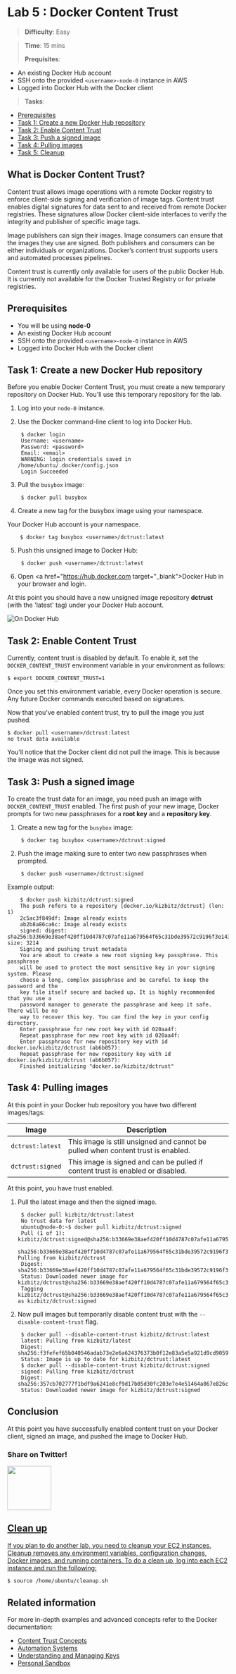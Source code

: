 # Lab 5 : Docker Content Trust

> **Difficulty**: Easy

> **Time**: 15 mins
>
> **Prequisites**:
>
* An existing Docker Hub account
* SSH onto the provided `<username>-node-0` instance in AWS
* Logged into Docker Hub with the Docker client

> **Tasks**:
>
* [Prerequisites](#prerequisites)
* [Task 1: Create a new Docker Hub repository](#task-1-create-a-new-docker-hub-repository)
* [Task 2: Enable Content Trust](#task-2-enable-content-trust)
* [Task 3: Push a signed image](#task-3-push-a-signed-image)
* [Task 4: Pulling images](#task-4-pulling-images)
* [Task 5: Cleanup](#task-5-cleanup)



## What is Docker Content Trust?

Content trust allows image operations with a remote Docker registry to enforce
client-side signing and verification of image tags. Content trust enables
digital signatures for data sent to and received from remote Docker registries.
These signatures allow Docker client-side interfaces to verify the integrity and
publisher of specific image tags.

Image publishers can sign their images. Image consumers can ensure that the
images they use are signed. Both publishers and consumers can be either
individuals or organizations. Docker’s content trust supports users and
automated processes pipelines.

Content trust is currently only available for users of the public Docker Hub. It
is currently not available for the Docker Trusted Registry or for private
registries.

## Prerequisites

* You will be using **node-0**
* An existing Docker Hub account
* SSH onto the provided `<username>-node-0` instance in AWS
* Logged into Docker Hub with the Docker client

## Task 1: Create a new Docker Hub repository

Before you enable Docker Content Trust, you must create a new temporary repository on Docker Hub. You'll use this temporary repository for the lab.

1. Log into your `node-0` instance.

2. Use the Docker command-line client to log into Docker Hub.

        $ docker login
        Username: <username>
        Password: <password>
        Email: <email>
        WARNING: login credentials saved in /home/ubuntu/.docker/config.json
        Login Succeeded

3. Pull the `busybox` image:

        $ docker pull busybox

4. Create a new tag for the busybox image using your namespace.

  Your Docker Hub account is your namespace.

        $ docker tag busybox <username>/dctrust:latest

5. Push this unsigned image to Docker Hub:

        $ docker push <username>/dctrust:latest

6. Open <a href="https://hub.docker.com target="_blank">Docker Hub</a> in your browser and login.

  At this point you should have a new unsigned image repository **dctrust** (with the 'latest' tag) under your Docker Hub account.

  ![On Docker Hub](images/dctrust-pushed.png)

## Task 2: Enable Content Trust

Currently, content trust is disabled by default. To enable it, set the `DOCKER_CONTENT_TRUST` environment variable in your environment as follows:

```
$ export DOCKER_CONTENT_TRUST=1
```

Once you set this environment variable, every Docker operation is secure. Any future Docker commands executed based on signatures.

Now that you've enabled content trust, try to pull the image you just pushed.

```
$ docker pull <username>/dctrust:latest
no trust data available
```
You'll notice that the Docker client did not pull the image.  This is because the image was not signed.

## Task 3: Push a signed image

To create the trust data for an image, you need push an image with
`DOCKER_CONTENT_TRUST` enabled. The first push of your new image, Docker prompts
for two new passphrases for a **root key** and a **repository key**.
1. Create a new tag for the `busybox` image:

        $ docker tag busybox <username>/dctrust:signed

2. Push the image making sure to enter two new passphrases when prompted.

        $ docker push <username>/dctrust:signed

  Example output:

        $ docker push kizbitz/dctrust:signed
        The push refers to a repository [docker.io/kizbitz/dctrust] (len: 1)
        2c5ac3f849df: Image already exists
        ab2b8a86ca6c: Image already exists
        signed: digest: sha256:b33669e38aef420ff10d4787c07afe11a679564f65c31bde39572c9196f3e143 size: 3214
        Signing and pushing trust metadata
        You are about to create a new root signing key passphrase. This passphrase
        will be used to protect the most sensitive key in your signing system. Please
        choose a long, complex passphrase and be careful to keep the password and the
        key file itself secure and backed up. It is highly recommended that you use a
        password manager to generate the passphrase and keep it safe. There will be no
        way to recover this key. You can find the key in your config directory.
        Enter passphrase for new root key with id 020aa4f:
        Repeat passphrase for new root key with id 020aa4f:
        Enter passphrase for new repository key with id docker.io/kizbitz/dctrust (ab6b057):
        Repeat passphrase for new repository key with id docker.io/kizbitz/dctrust (ab6b057):
        Finished initializing "docker.io/kizbitz/dctrust"

## Task 4: Pulling images

At this point in your Docker hub repository you have two different images/tags:

| Image            | Description                                                                      |
|------------------|----------------------------------------------------------------------------------|
| `dctrust:latest` | This image is still unsigned and cannot be pulled when content trust is enabled. |
| `dctrust:signed` | This image is signed and can be pulled if content trust is enabled or disabled.  |

At this point, you have trust enabled.

1. Pull the latest image and then the signed image.

        $ docker pull kizbitz/dctrust:latest
        No trust data for latest
        ubuntu@node-0:~$ docker pull kizbitz/dctrust:signed
        Pull (1 of 1): kizbitz/dctrust:signed@sha256:b33669e38aef420ff10d4787c07afe11a679564f65c31bde39572c9196f3e143
        sha256:b33669e38aef420ff10d4787c07afe11a679564f65c31bde39572c9196f3e143: Pulling from kizbitz/dctrust
        Digest: sha256:b33669e38aef420ff10d4787c07afe11a679564f65c31bde39572c9196f3e143
        Status: Downloaded newer image for kizbitz/dctrust@sha256:b33669e38aef420ff10d4787c07afe11a679564f65c31bde39572c9196f3e143
        Tagging kizbitz/dctrust@sha256:b33669e38aef420ff10d4787c07afe11a679564f65c31bde39572c9196f3e143 as kizbitz/dctrust:signed

2. Now pull images but temporarily disable content trust with the  `--disable-content-trust` flag.

        $ docker pull --disable-content-trust kizbitz/dctrust:latest
        latest: Pulling from kizbitz/latest
        Digest: sha256:f3fefef65b040546adab73e2e6a624376373b0f12e83a5e5a921d9cd9059953c
        Status: Image is up to date for kizbitz/dctrust:latest
        $ docker pull --disable-content-trust kizbitz/dctrust:signed
        signed: Pulling from kizbitz/dctrust
        Digest: sha256:357cb702777f1bdf9a6241e8cf9d17b05d30fc203e7e4e51464a067e826c7906
        Status: Downloaded newer image for kizbitz/dctrust:signed

## Conclusion

At this point you have successfully enabled content trust on your Docker client, signed an image, and pushed the image to Docker Hub.

### Share on Twitter!

<p>
<a href="http://ctt.ec/R3e56" target=“_blank”>
<img src="http://www.wyntercon.com/wp-content/uploads/2015/04/twitter-bird-blue-on-white-small.png" width="100" height="100">
</p>

## Clean up

If you plan to do another lab, you need to cleanup your EC2 instances. Cleanup removes any environment variables, configuration changes, Docker images, and running containers. To do a clean up, log into each EC2 instance and run the following:

```bash
$ source /home/ubuntu/cleanup.sh
```

## Related information

For more in-depth examples and advanced concepts refer to the Docker documentation:

- [Content Trust Concepts](https://docs.docker.com/security/trust/content_trust/)
- [Automation Systems](https://docs.docker.com/security/trust/trust_automation/)
- [Understanding and Managing Keys](https://docs.docker.com/security/trust/trust_key_mng/)
- [Personal Sandbox](https://docs.docker.com/security/trust/trust_sandbox/)
